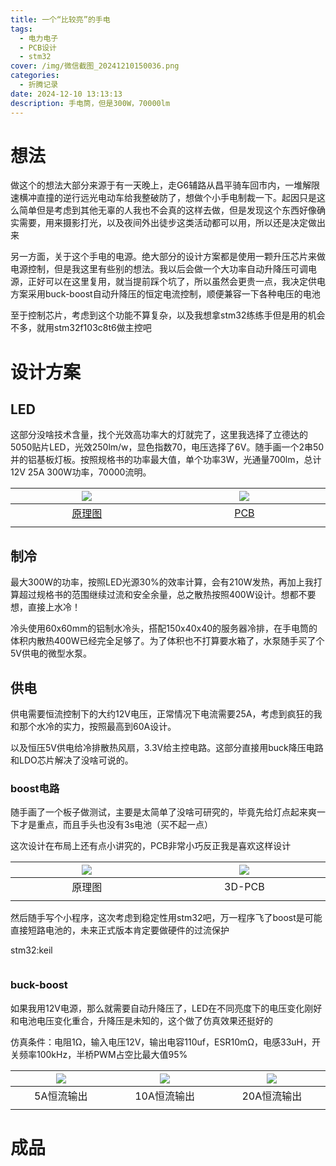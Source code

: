 ```yaml
---
title: 一个“比较亮”的手电
tags:
  - 电力电子
  - PCB设计
  - stm32
cover: /img/微信截图_20241210150036.png
categories:
  - 折腾记录
date: 2024-12-10 13:13:13
description: 手电筒，但是300W，70000lm
---
```

# 想法
做这个的想法大部分来源于有一天晚上，走G6辅路从昌平骑车回市内，一堆解限速横冲直撞的逆行远光电动车给我整破防了，想做个小手电制裁一下。起因只是这么简单但是考虑到其他无辜的人我也不会真的这样去做，但是发现这个东西好像确实需要，用来摄影打光，以及夜间外出徒步这类活动都可以用，所以还是决定做出来

另一方面，关于这个手电的电源。绝大部分的设计方案都是使用一颗升压芯片来做电源控制，但是我这里有些别的想法。我以后会做一个大功率自动升降压可调电源，正好可以在这里复用，就当提前踩个坑了，所以虽然会更贵一点，我决定供电方案采用buck-boost自动升降压的恒定电流控制，顺便兼容一下各种电压的电池

至于控制芯片，考虑到这个功能不算复杂，以及我想拿stm32练练手但是用的机会不多，就用stm32f103c8t6做主控吧

# 设计方案
## LED
这部分没啥技术含量，找个光效高功率大的灯就完了，这里我选择了立德达的5050贴片LED，光效250lm/w，显色指数70，电压选择了6V。随手画一个2串50并的铝基板灯板。按照规格书的功率最大值，单个功率3W，光通量700lm，总计12V 25A 300W功率，70000流明。

| ![](微信截图_20241210150050.png) | ![](微信截图_20241210150036.png) |
|:---:|:---:|
| [原理图](ProDoc_P1_2024-12-10.epro) | [PCB](ProDoc_PCB1_(6V)_2024-12-10.epro) |
| <img width=2000/> | <img width=2000/> |

## 制冷
最大300W的功率，按照LED光源30%的效率计算，会有210W发热，再加上我打算超过规格书的范围继续过流和安全余量，总之散热按照400W设计。想都不要想，直接上水冷！

冷头使用60x60mm的铝制水冷头，搭配150x40x40的服务器冷排，在手电筒的体积内散热400W已经完全足够了。为了体积也不打算要水箱了，水泵随手买了个5V供电的微型水泵。

## 供电
供电需要恒流控制下的大约12V电压，正常情况下电流需要25A，考虑到疯狂的我和那个水冷的实力，按照最高到60A设计。

以及恒压5V供电给冷排散热风扇，3.3V给主控电路。这部分直接用buck降压电路和LDO芯片解决了没啥可说的。

### boost电路
随手画了一个板子做测试，主要是太简单了没啥可研究的，毕竟先给灯点起来爽一下才是重点，而且手头也没有3s电池（买不起一点）

这次设计在布局上还有点小讲究的，PCB非常小巧反正我是喜欢这样设计

| ![](微信截图_20250222223801.png) | ![](微信截图_20250222223834.png) |
|:---:|:---:|
| 原理图 | 3D-PCB |
| <img width=2000/> | <img width=2000/> |

然后随手写个小程序，这次考虑到稳定性用stm32吧，万一程序飞了boost是可能直接短路电池的，未来正式版本肯定要做硬件的过流保护

stm32:keil
```c

```

### buck-boost
如果我用12V电源，那么就需要自动升降压了，LED在不同亮度下的电压变化刚好和电池电压变化重合，升降压是未知的，这个做了仿真效果还挺好的

仿真条件：电阻1Ω，输入电压12V，输出电容110uf，ESR10mΩ，电感33uH，开关频率100kHz，半桥PWM占空比最大值95%

| ![](微信截图_20250222224440.png) | ![](微信截图_20250222224225.png) | ![](微信截图_20250222224422.png) |
|:---:|:---:|:---:|
| 5A恒流输出 | 10A恒流输出 | 20A恒流输出 |
| <img width=2000/> | <img width=2000/> | <img width=2000/> |

# 成品


